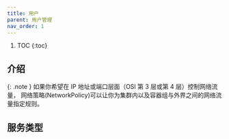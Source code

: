 ```yaml
---
title: 用户
parent: 用户管理
nav_order: 1
---
```


1. TOC
{:toc}

## 介绍

{: .note }
如果你希望在 IP 地址或端口层面（OSI 第 3 层或第 4 层）控制网络流量， 网络策略(NetworkPolicy)可以让你为集群内以及容器组与外界之间的网络流量指定规则。

## 服务类型

